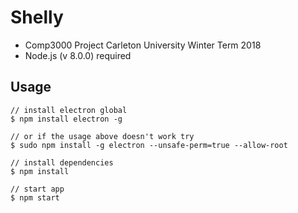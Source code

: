 # Shelly

- Comp3000 Project Carleton University Winter Term 2018  
- Node.js (v 8.0.0) required

## Usage

```
// install electron global
$ npm install electron -g

// or if the usage above doesn't work try 
$ sudo npm install -g electron --unsafe-perm=true --allow-root

// install dependencies
$ npm install

// start app
$ npm start
```
